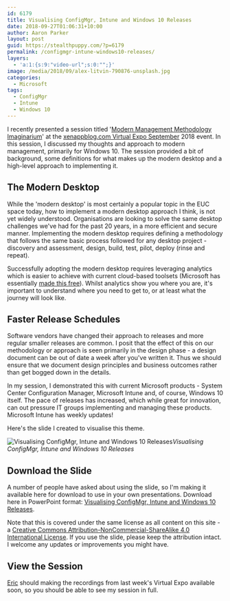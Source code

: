 ```yaml
---
id: 6179
title: Visualising ConfigMgr, Intune and Windows 10 Releases
date: 2018-09-27T01:06:31+10:00
author: Aaron Parker
layout: post
guid: https://stealthpuppy.com/?p=6179
permalink: /configmgr-intune-windows10-releases/
layers:
  - 'a:1:{s:9:"video-url";s:0:"";}'
image: /media/2018/09/alex-litvin-790876-unsplash.jpg
categories:
  - Microsoft
tags:
  - ConfigMgr
  - Intune
  - Windows 10
---
```

I recently presented a session titled '[Modern Management Methodology Imaginarium](https://xenappblog.com/agenda/)' at the [xenappblog.com Virtual Expo September](https://xenapptraining.lpages.co/xbve092018/) 2018 event. In this session, I discussed my thoughts and approach to modern management, primarily for Windows 10. The session provided a bit of background, some definitions for what makes up the modern desktop and a high-level approach to implementing it.

## The Modern Desktop

While the 'modern desktop' is most certainly a popular topic in the EUC space today, how to implement a modern desktop approach I think, is not yet widely understood. Organisations are looking to solve the same desktop challenges we've had for the past 20 years, in a more efficient and secure manner. Implementing the modern desktop requires defining a methodology that follows the same basic process followed for any desktop project - discovery and assessment, design, build, test, pilot, deploy (rinse and repeat). 

Successfully adopting the modern desktop requires leveraging analytics which is easier to achieve with current cloud-based toolsets (Microsoft has essentially [made this free](https://docs.microsoft.com/en-us/windows/deployment/update/windows-analytics-overview)). Whilst analytics show you where you are, it's important to understand where you need to get to, or at least what the journey will look like.

## Faster Release Schedules

Software vendors have changed their approach to releases and more regular smaller releases are common. I posit that the effect of this on our methodology or approach is seen primarily in the design phase - a design document can be out of date a week after you've written it. Thus we should ensure that we document design principles and business outcomes rather than get bogged down in the details.

In my session, I demonstrated this with current Microsoft products - System Center Configuration Manager, Microsoft Intune and, of course, Windows 10 itself. The pace of releases has increased, which while great for innovation, can out pressure IT groups implementing and managing these products. Microsoft Intune has weekly updates!

Here's the slide I created to visualise this theme.

![Visualising ConfigMgr, Intune and Windows 10 Releases]({{site.baseurl}}/media/2018/09/MicrosoftReleases.png)*Visualising ConfigMgr, Intune and Windows 10 Releases*

## Download the Slide

A number of people have asked about using the slide, so I'm making it available here for download to use in your own presentations. Download here in PowerPoint format: [Visualising ConfigMgr, Intune and Windows 10 Releases](https://stealthpuppy.sharefile.com/d-se48ec490d4c485f8).

Note that this is covered under the same license as all content on this site - a <a href="https://creativecommons.org/licenses/by-nc-sa/4.0/" rel="license">Creative Commons Attribution-NonCommercial-ShareAlike 4.0 International License</a>. If you use the slide, please keep the attribution intact. I welcome any updates or improvements you might have.

## View the Session

[Eric](https://twitter.com/xenappblog) should making the recordings from last week's Virtual Expo available soon, so you should be able to see my session in full.
